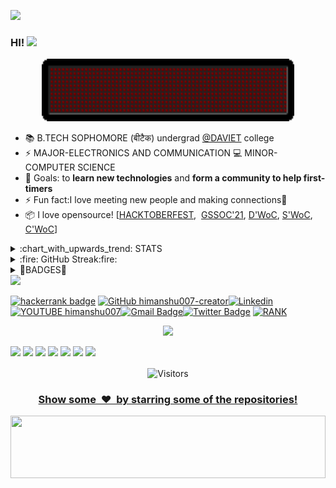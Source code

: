 
![](party.gif)
### HI! <img src="https://github.com/blackcater/blackcater/raw/master/images/Hi.gif" height="32" />
<div align="center"><img height="100px" width="80%" src="MSG.gif"></div>

<!-- ### I AM HIMANSHU--> 
- 📚 B.TECH SOPHOMORE (बीटैक) undergrad <a href="https://www.davietjal.org/">@DAVIET</a> college
- ⚡ MAJOR-ELECTRONICS AND COMMUNICATION  💻 MINOR-COMPUTER SCIENCE 
- 🥅 Goals: to <strong>learn new technologies</strong> and <strong>form a community to help first-timers</strong>
- ⚡ Fun fact:I love meeting new people and making connections:full_moon_with_face:
- 📦 I love opensource! [<a href="https://hacktoberfest.digitalocean.com/">HACKTOBERFEST</a>,&nbsp; <a href="https://gssoc.girlscript.tech/index.html">GSSOC'21</a>, <a href="https://devscript.tech/woc/leaderboard/">D'WoC</a>,&nbsp;<a href="https://swoc.tech/#:~:text=About%20SWOC,problem%2Dsolving%20in%20real%20time.">S'WoC</a>, <a href="https://crosswoc.ieeedtu.in/#">C'WoC</a>]
<!--this is good as well [![willianrod's wakatime stats](https://github-readme-stats.vercel.app/api/wakatime?username=himanshu007-creator)](https://github.com/himanshu007-creator/github-readme-stats)---><!--- this one looks good, but not much useful![trophy](https://github-profile-trophy.vercel.app/?username=himanshu007-creator&theme=onedark)-->
<html>
  <head>
    <meta charset='utf-8'>
<details>
  <summary>:chart_with_upwards_trend: STATS</summary>
  <br/>
  <img src="https://github-readme-stats.vercel.app/api?username=himanshu007-creator&show_icons=true&theme=chartreuse-dark" alt="GitHub Stats" align="center" width="48%" />
  <img src="https://github-readme-stats.vercel.app/api/top-langs/?username=himanshu007-creator&layout=compact&theme=chartreuse-dark&langs_count=6" alt="GitHub Top-Langs" align="center" width="40%" />
  <br/>
  <b>Note:</b> This is only a metric of the languages my public code on GitHub consists of and does not reflect my expertise or skill level.
</details>

<details>
  <summary>:fire: GitHub Streak:fire:</summary>
  <br/>
  <img src="https://github-readme-streak-stats.herokuapp.com/?user=himanshu007-creator&theme=dark&show-icons=true" alt="GitHub Streak" align="center" />
</details>
<details>
 <summary>🔰BADGES🔰</summary>
 <div>
 <img src="badges/Badge.jpg" height="200px" width="200px">
  <img src="badges/himanshu007-creator.png" height="200px" width="300px">
  <img src="badges/node congress.png" height="200px" width="300px">
  
 </div> 
 </details>
<!---[![codechef badge](https://img.shields.io/badge/(USERNAME)-30302f?style=flat&logo=codechef)]    this will be updated once i start using codechef regularly🤷‍♂️-->

<a href="https://discord.gg/DAaR9NvzKh">
    <img src="https://img.shields.io/badge/Chat-GARRYNADE%E2%84%A2-green" />
  </a>
  
[![hackerrank badge](https://img.shields.io/badge/Himanshu-30302f?style=flat&logo=hackerrank)](https://www.hackerrank.com/colonealcortez)
[![GitHub himanshu007-creator](https://img.shields.io/badge/-himanshu007creator-grey?style=flat&logo=Github&logoColor=white&link=https://github.com/himanshu007-creator)](https://github.com/himanshu007-creator)[![Linkedin](https://img.shields.io/badge/-Himanshu-blue?style=flat&logo=Linkedin&logoColor=white&link=https://www.linkedin.com/in/himanshu-here/)](https://www.linkedin.com/in/himanshu-here/)[![YOUTUBE himanshu007](https://img.shields.io/badge/Himanshu-FF0000?style=flat&logo=youtube&logoColor=white&link=https://www.youtube.com/channel/UCWEmm4gTBJxNwuYmRDP7NLQ)](https://www.youtube.com/channel/UCWEmm4gTBJxNwuYmRDP7NLQ)[![Gmail Badge](https://img.shields.io/badge/-Gmail-c14438?style=flat&logo=Gmail&logoColor=white&link=mailto:addyjeridiq@gmail.com)](addyjeridiq@gmail.com)[![Twitter Badge](https://img.shields.io/twitter/follow/_himanshu_325?style=social)](https://twitter.com/_himanshu_325) [![RANK](https://img.shields.io/badge/-Coder's%20Rank-green)](https://profile.codersrank.io/user/himanshu007-creator)

<div align="center"><a href="https://github.com/himanshu007-creator"><img src="https://img.shields.io/badge/Made%20With%20❤️%20By-HIMANSHU-red"></a></div>
 
<p><img src="https://img.shields.io/badge/-C%20&%20C++-659ad2?style=flat&logo=c%2B%2B&logoColor=ffffff"> <img src="https://img.shields.io/badge/-Python%203-black?style=flat&logo=python&logoColor=white"> <img src="https://img.shields.io/badge/-JavaScript-ffa804?style=flat&logo=javascript&logoColor=ffffff"> 
<img src = "https://img.shields.io/badge/-HTML5-E34F26?style=flat&logo=html5&logoColor=white"> <img src = "https://img.shields.io/badge/-CSS3-1572B6?style=flat&logo=css3&logoColor=white"> 
<img src="https://img.shields.io/badge/-Bootstrap-563D7C?style=flat&logo=bootstrap&logoColor=white"> 
<img src="https://img.shields.io/badge/-BASH-lightgrey">                                                                   
<p align=center>                           
  <img align=center  src="https://visitor-badge.laobi.icu/badge?page_id=himanshu007-creator.sabesansathananthan" alt="Visitors">       </p>
<a href="https://github.com/himanshu007-creator?tab=repositories"><h3 align="center">Show some &nbsp;❤️&nbsp; by starring some of the repositories!</h3></a>


<img src="footer.gif" height="100px" width="100%">
